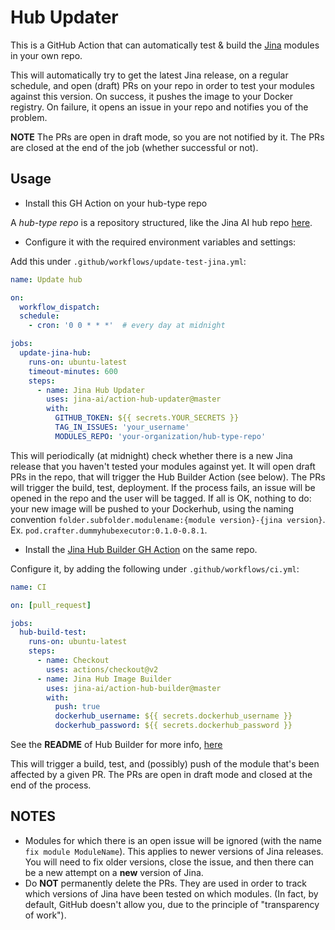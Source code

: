 # Hub Updater

This is a GitHub Action that can automatically test & build the [Jina](https://github.com/jina-ai/jina) modules in your own repo.

This will automatically try to get the latest Jina release, on a regular schedule, and open (draft) PRs on your repo in order to test your modules against this version. On success, it pushes the image to your Docker registry. On failure, it opens an issue in your repo and notifies you of the problem.

**NOTE** The PRs are open in draft mode, so you are not notified by it. The PRs are closed at the end of the job (whether successful or not). 

## Usage

- Install this GH Action on your hub-type repo

A *hub-type repo* is a repository structured, like the Jina AI hub repo [here](https://github.com/jina-ai/jina-hub).

- Configure it with the required environment variables and settings:

Add this under `.github/workflows/update-test-jina.yml`:

```yaml
name: Update hub

on:
  workflow_dispatch:
  schedule:
    - cron: '0 0 * * *'  # every day at midnight

jobs:
  update-jina-hub:
    runs-on: ubuntu-latest
    timeout-minutes: 600
    steps:
      - name: Jina Hub Updater
        uses: jina-ai/action-hub-updater@master
        with:
          GITHUB_TOKEN: ${{ secrets.YOUR_SECRETS }}
          TAG_IN_ISSUES: 'your_username'
          MODULES_REPO: 'your-organization/hub-type-repo'

```

This will periodically (at midnight) check whether there is a new Jina release that you haven't tested your modules against yet. It will open draft PRs in the repo, that will trigger the Hub Builder Action (see below). The PRs will trigger the build, test, deployment. If the process fails, an issue will be opened in the repo and the user will be tagged. If all is OK, nothing to do: your new image will be pushed to your Dockerhub, using the naming convention `folder.subfolder.modulename:{module version}-{jina version}`. Ex. `pod.crafter.dummyhubexecutor:0.1.0-0.8.1`.

- Install the [Jina Hub Builder GH Action](https://github.com/jina-ai/action-hub-builder) on the same repo.

Configure it, by adding the following under `.github/workflows/ci.yml`:

```yaml
name: CI

on: [pull_request]

jobs:
  hub-build-test:
    runs-on: ubuntu-latest
    steps:
      - name: Checkout
        uses: actions/checkout@v2
      - name: Jina Hub Image Builder
        uses: jina-ai/action-hub-builder@master
        with:
          push: true
          dockerhub_username: ${{ secrets.dockerhub_username }}
          dockerhub_password: ${{ secrets.dockerhub_password }}
```

See the **README** of Hub Builder for more info, [here](https://github.com/jina-ai/hub-builder/blob/master/README.md)

This will trigger a build, test, and (possibly) push of the module that's been affected by a given PR. The PRs are open in draft mode and closed at the end of the process.

## NOTES

- Modules for which there is an open issue will be ignored (with the name `fix module ModuleName`). This applies to newer versions of Jina releases. You will need to fix older versions, close the issue, and then there can be a new attempt on a **new** version of Jina. 
- Do **NOT** permanently delete the PRs. They are used in order to track which versions of Jina have been tested on which modules. (In fact, by default, GitHub doesn't allow you, due to the principle of "transparency of work").
